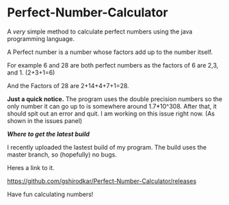 # Perfect-Number-Calculator
A *very* simple method to calculate perfect numbers using the java programming language.

A Perfect number is a number whose factors add up to the number itself.

For example 6 and 28 are both perfect numbers as the factors of 6 are 2,3, and 1. (2+3+1=6)

And the Factors of 28 are 2+14+4+7+1=28.

**Just a quick notice.**
The program uses the double precision numbers so the only number it can go up to is somewhere around 1.7*10^308. After that, it should spit out an error and quit. I am working on this issue right now. (As shown in the issues panel)

***Where to get the latest build***

I recently uploaded the lastest build of my program. The build uses the master branch, so (hopefully) no bugs.

Heres a link to it. 

https://github.com/gshirodkar/Perfect-Number-Calculator/releases


Have fun calculating numbers!



